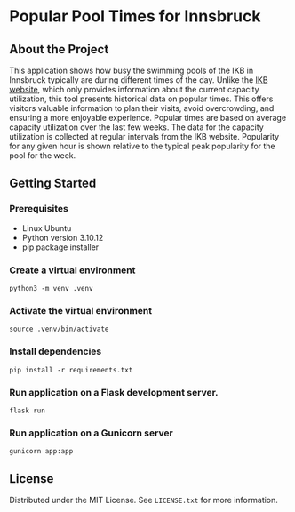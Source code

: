 # Popular Pool Times for Innsbruck

## About the Project
This application shows how busy the swimming pools of the IKB in Innsbruck typically are during different times of the day. Unlike the [IKB website](https://www.ikb.at/baeder/auslastung), which only provides information about the current capacity utilization, this tool presents historical data on popular times. This offers visitors valuable information to plan their visits, avoid overcrowding, and ensuring a more enjoyable experience. Popular times are based on average capacity utilization over the last few weeks. The data for the capacity utilization is collected at regular intervals from the IKB website. Popularity for any given hour is shown relative to the typical peak popularity for the pool for the week. 

## Getting Started
### Prerequisites
* Linux Ubuntu
* Python version 3.10.12
* pip package installer

### Create a virtual environment
`python3 -m venv .venv`

### Activate the virtual environment
`source .venv/bin/activate`

### Install dependencies
`pip install -r requirements.txt`

### Run application on a Flask development server.
`flask run`

### Run application on a Gunicorn server
`gunicorn app:app`

## License
Distributed under the MIT License. See `LICENSE.txt` for more information.